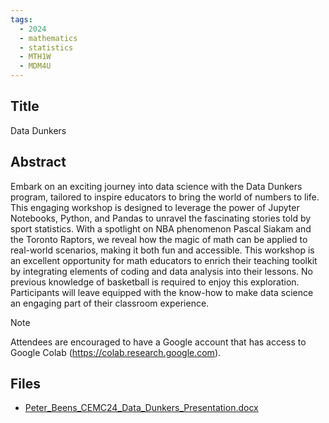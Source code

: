 ```yaml
---
tags:
  - 2024
  - mathematics
  - statistics
  - MTH1W
  - MDM4U
---
```


## Title

Data Dunkers

## Abstract

Embark on an exciting journey into data science with the Data Dunkers program, tailored to inspire educators to bring the world of numbers to life. This engaging workshop is designed to leverage the power of Jupyter Notebooks, Python, and Pandas to unravel the fascinating stories told by sport statistics. With a spotlight on NBA phenomenon Pascal Siakam and the Toronto Raptors, we reveal how the magic of math can be applied to real-world scenarios, making it both fun and accessible. This workshop is an excellent opportunity for math educators to enrich their teaching toolkit by integrating elements of coding and data analysis into their lessons. No previous knowledge of basketball is required to enjoy this exploration. Participants will leave equipped with the know-how to make data science an engaging part of their classroom experience.

> [!NOTE]
> Attendees are encouraged to have a Google account that has access to Google Colab (https://colab.research.google.com).

## Files

*   [Peter\_Beens\_CEMC24\_Data\_Dunkers\_Presentation.docx](https://www.russellgordon.ca/acse/cemc-cse-resources/resources/Peter_Beens/Peter_Beens_CEMC24_Data_Dunkers_Presentation.docx)
